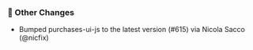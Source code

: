 ### 🔄 Other Changes
* Bumped purchases-ui-js to the latest version (#615) via Nicola Sacco (@nicfix)
